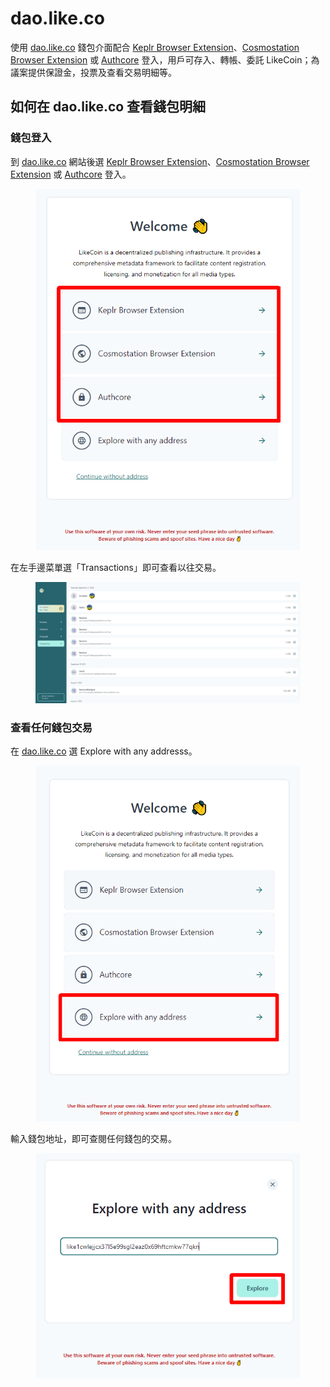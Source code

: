# dao.like.co

使用 [dao.like.co](https://dao.like.co/) 錢包介面配合 [Keplr Browser Extension](../keplr/)、[Cosmostation Browser Extension](../cosmostation/) 或 [Authcore](../../../user-guide/liker-id/register/) 登入，用戶可存入、轉帳、委託 LikeCoin；為議案提供保證金，投票及查看交易明細等。

## 如何在 dao.like.co 查看錢包明細

### 錢包登入

到 [dao.like.co](https://dao.like.co/) 網站後選 [Keplr Browser Extension](../keplr/)、[Cosmostation Browser Extension](../cosmostation/) 或 [Authcore](../../../user-guide/liker-id/register/) 登入。

<figure><img src="../../../.gitbook/assets/dao.like.co transaction 4.png" alt=""><figcaption></figcaption></figure>

在左手邊菜單選「Transactions」即可查看以往交易。

<figure><img src="../../../.gitbook/assets/dao.like.co transaction 3.png" alt=""><figcaption></figcaption></figure>

### 查看任何錢包交易

在 [dao.like.co](https://dao.like.co/) 選 Explore with any addresss。

<figure><img src="../../../.gitbook/assets/dao.like.co transaction 1.png" alt=""><figcaption></figcaption></figure>

輸入錢包地址，即可查閱任何錢包的交易。

<figure><img src="../../../.gitbook/assets/dao.like.co transaction 2.png" alt=""><figcaption></figcaption></figure>

